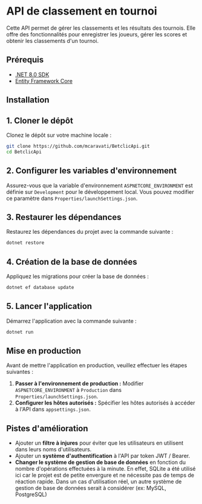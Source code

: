 # API de classement en tournoi

Cette API permet de gérer les classements et les résultats des tournois. Elle offre des fonctionnalités pour enregistrer les joueurs, gérer les scores et obtenir les classements d'un tournoi.

## Prérequis
- [.NET 8.0 SDK](https://dotnet.microsoft.com/en-us/download/dotnet/8.0)
- [Entity Framework Core](https://docs.microsoft.com/en-us/ef/core/)

## Installation

## 1. Cloner le dépôt

Clonez le dépôt sur votre machine locale :
```bash
git clone https://github.com/mcaravati/BetclicApi.git
cd BetclicApi
```

## 2. Configurer les variables d'environnement
Assurez-vous que la variable d'environnement `ASPNETCORE_ENVIRONMENT` est définie sur `Development` pour le développement local. Vous pouvez modifier ce paramètre dans `Properties/launchSettings.json`.

## 3. Restaurer les dépendances

Restaurez les dépendances du projet avec la commande suivante :
```bash
dotnet restore
```

## 4. Création de la base de données

Appliquez les migrations pour créer la base de données :
```bash
dotnet ef database update
```

## 5. Lancer l'application

Démarrez l'application avec la commande suivante :
```bash
dotnet run
```

## Mise en production

Avant de mettre l'application en production, veuillez effectuer les étapes suivantes :

1. **Passer à l'environnement de production :** Modifier `ASPNETCORE_ENVIRONMENT` à `Production` dans `Properties/launchSettings.json`.
2. **Configurer les hôtes autorisés :** Spécifier les hôtes autorisés à accéder à l'API dans `appsettings.json`.

## Pistes d'amélioration
- Ajouter un **filtre à injures** pour éviter que les utilisateurs en utilisent dans leurs noms d'utilisateurs.
- Ajouter un **système d'authentification** à l'API par token JWT / Bearer.
- **Changer le système de gestion de base de données** en fonction du nombre d'opérations effectuées à la minute. En effet, SQLite a été utilisé ici car le projet est de petite envergure et ne nécessite pas de temps de réaction rapide. Dans un cas d'utilisation réel, un autre système de gestion de base de données serait à considérer (ex: MySQL, PostgreSQL)